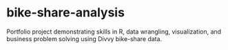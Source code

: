 # bike-share-analysis
Portfolio project demonstrating skills in R, data wrangling, visualization, and business problem solving using Divvy bike-share data.
